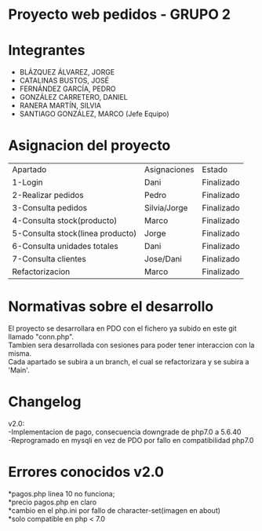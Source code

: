 <h1>Proyecto web pedidos - GRUPO 2 </h1>
<h1>Integrantes</h1>
	<ul>
		<li>BLÁZQUEZ ÁLVAREZ, JORGE</li>
		<li>CATALINAS BUSTOS, JOSÉ</li>
		<li>FERNÁNDEZ GARCÍA, PEDRO</li>
		<li>GONZÁLEZ CARRETERO, DANIEL</li>
		<li>RANERA MARTÍN, SILVIA</li>
		<li>SANTIAGO GONZÁLEZ, MARCO (Jefe Equipo)</li>		
	</ul>
<h1>Asignacion del proyecto</h1>

<table>
	<tr>
		<td>Apartado</td>
		<td>Asignaciones</td>
		<td>Estado</td>
  	</tr>
	<tr>
		<td>1-Login</td>
		<td>Dani</td>
		<td>Finalizado</td>
  	</tr>
  	<tr>
    		<td>2-Realizar pedidos</td>
	  	<td>Pedro</td>
	  	<td>Finalizado</td>
  	</tr>
  	<tr>
    		<td>3-Consulta pedidos</td>
	  	<td>Silvia/Jorge</td>
	  	<td>Finalizado</td>
	</tr>
	<tr>
		<td>4-Consulta stock(producto)</td>
		<td>Marco</td>
		<td>Finalizado</td>
	</tr>
	<tr>
		<td>5-Consulta stock(linea producto)</td>
		<td>Jorge</td>
		<td>Finalizado</td>
	</tr>
	<tr>
		<td>6-Consulta unidades totales</td>
		<td>Dani</td>
		<td>Finalizado</td>
	</tr>
	<tr>
		<td>7-Consulta clientes</td>
		<td>Jose/Dani</td>
		<td>Finalizado</td>
	</tr>
	<tr>
		<td>Refactorizacion</td>
		<td>Marco</td>
		<td>Finalizado</td>
	</tr>
</table>

<h1>Normativas sobre el desarrollo</h1>
El proyecto se desarrollara en PDO con el fichero ya subido en este git llamado "conn.php".</br>
Tambien sera desarrollada con sesiones para poder tener interaccion con la misma.</br>
Cada apartado se subira a un branch, el cual se refactorizara y se subira a 'Main'.

<h1>Changelog</h1>
v2.0: </br>
-Implementacion de pago, consecuencia downgrade de php7.0 a 5.6.40</br>
-Reprogramado en mysqli en vez de PDO por fallo en compatibilidad php7.0
</br>
<h1>Errores conocidos v2.0</h1>
*pagos.php linea 10 no funciona;</br>
*precio pagos.php en claro</br>
*cambio en el php.ini por fallo de character-set(imagen en about)</br>
*solo compatible en php < 7.0</br>
